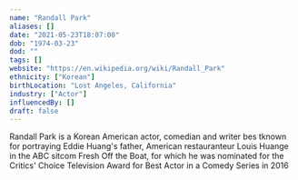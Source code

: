 ```yaml
---
name: "Randall Park"
aliases: []
date: "2021-05-23T18:07:00"
dob: "1974-03-23"
dod: ""
tags: []
website: "https://en.wikipedia.org/wiki/Randall_Park"
ethnicity: ["Korean"]
birthLocation: "Lost Angeles, California"
industry: ["Actor"]
influencedBy: []
draft: false
---
```


Randall Park is a Korean American actor, comedian and writer bes tknown for portraying Eddie Huang's father, American restauranteur Louis Huange in the ABC sitcom Fresh Off the Boat, for which he was nominated for the Critics' Choice Television Award for Best Actor in a Comedy Series in 2016

